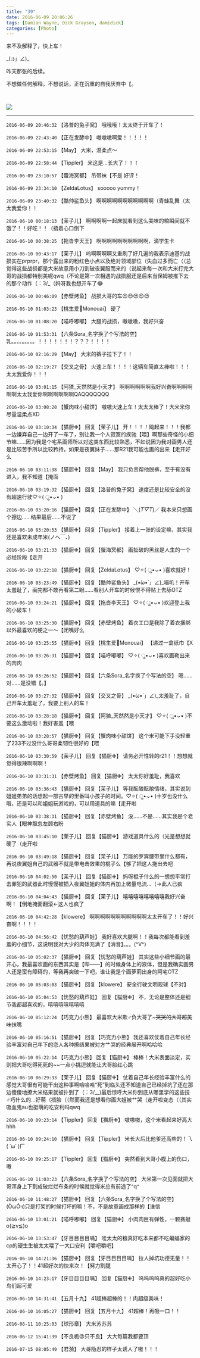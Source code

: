 ```yaml
---
title: "39"
date: 2016-06-09 20:06:26
tags: [Damian Wayne, Dick Grayson, damidick]
categories: [Photo]
---
```


<p>来不及解释了，快上车！</p> 
<p>_(:з」∠)_</p> 
<p>昨天那张的后续。</p> 
<p>不想做任何解释，不想说话，正在沉重的自我厌弃中【。</p> 
<p><br /></p>

![](https://raw.githubusercontent.com/alicewish/meowchain247/master/img_cVZNdzJtQk9JV2MvTk9nUGRsUjRQL3lxaDRleVdxeDEvQVpsNFoyM0RZMHFBS1lvemQ3K1h3PT0.jpg)

---

`2016-06-09 20:46:32` 【洛普的兔子窝】 哦哦哦！太太终于开车了！

`2016-06-09 22:43:40` 【正在发酵中】 嗷嗷嗷啊爱！！！！！

`2016-06-09 22:53:15` 【May】 大米，温柔点～

`2016-06-09 22:58:44` 【Tippler】 米这是…长大了！！！

`2016-06-09 23:10:57` 【蜃海冥都】 吊带袜【不是 好评！

`2016-06-09 23:34:10` 【ZeldaLotus】 sooooo yummy！

`2016-06-09 23:40:32` 【酷帅鲨鱼头】 啊啊啊啊啊啊啊啊啊啊啊（青蛙乱舞（太太我爱你！！

`2016-06-10 00:18:13` 【茉子儿】 啊啊啊啊一起床就看到这么美味的粮瞬间就不饿了！！好吃！！（捂着心口倒下

`2016-06-10 00:38:25` 【拖沓李天王】 啊啊啊啊啊啊啊啊啊啊，滴学生卡

`2016-06-10 00:43:17` 【茉子儿】 呜啊啊啊啊又重刷了好几遍的我表示迪基的战损实在prprpr，那个露出来的粉红色小点以及绝对领域部位（失血过多而亡（（总觉得这些战损都是大米故意用小刀割破夜翼服而来的（说起来每一次和大米打完大哥的战损都特别美呢qwq（不论是第一次相遇的战损服还是后来当保姆被推下去的那个动作（：3/\_（妈呀我也想开车了😂

`2016-06-10 00:46:09` 【赤壁烤鱼】 战损大哥的车😍😍😍😍😍

`2016-06-10 01:03:23` 【桃生爱🍑Monouai】 硬了

`2016-06-10 01:08:20` 【喵呼嘟嘟】 大腿的战损，嗷嗷嗷，我好兴奋

`2016-06-10 01:53:31` 【六条Sora\_名字换了个写法的空】 乳。。。。。。。。。！！！！！！！？？？！！！！

`2016-06-10 02:16:29` 【May】 大米的裤子拉下了！！

`2016-06-10 02:19:27` 【交叉之骨】 火速上车！！！！这辆车简直太棒啦！！！太太我爱你！！！

`2016-06-10 03:01:15` 【阿猹\_天然然是小天才】 啊啊啊啊啊啊我好兴奋啊啊啊啊啊啊太太我爱你啊啊啊啊啊啊QAQQQQQQQ

`2016-06-10 03:08:28` 【蟹肉味小甜饼】 嗷嗷火速上车！太太太棒了！大米米你尽量温柔点XD

`2016-06-10 03:10:34` 【猫厨✙】 回复【茉子儿】 开！！！！飚起来！！！我都一边嫌弃自己一边开了一车了，别让我一个人寂寞的疾驰【喂】啊那些奇怪的小细节嘛……因为我是个宅系画师所以对这类东西比较熟悉，不如说因为我对画男人还是比较苦手所以比较矜持，如果是夜翼妹子……那R21我可能也画的出来【走开好么

`2016-06-10 03:11:38` 【猫厨✙】 回复【May】 我只负责帮他脱裤，至于有没有进入，我不知道【掩面

`2016-06-10 03:19:32` 【猫厨✙】 回复【洛普的兔子窝】 速度还是比较安全的没有超速行驶♡✧( ु•⌄• )

`2016-06-10 03:20:16` 【猫厨✙】 回复【正在发酵中】 ＼(*T▽T*)／ 我本来只想画个擦边……结果最后……不说了

`2016-06-10 03:20:53` 【猫厨✙】 回复【Tippler】 接着上一张的设定嘛，其实我还是喜欢未成年米(ノへ￣、)

`2016-06-10 03:21:33` 【猫厨✙】 回复【蜃海冥都】 画扯破的黑丝是人生的一个必经阶段【走开

`2016-06-10 03:22:18` 【猫厨✙】 回复【ZeldaLotus】 ♡✧( ु•⌄• )喜欢就好！

`2016-06-10 03:23:49` 【猫厨✙】 回复【酷帅鲨鱼头】 \_(•̀ω•́ 」∠)\_喵叽！开车太羞耻了，画完都不敢再看第二眼……看别人开车的时候恨不得贴上去舔OTZ

`2016-06-10 03:24:21` 【猫厨✙】 回复【拖沓李天王】 ♡✧( ु•⌄• )欢迎登上我的小破车！

`2016-06-10 03:25:30` 【猫厨✙】 回复【赤壁烤鱼】 着衣工口是我除了着衣捆绑以外最喜欢的梗之一～【闭嘴好么

`2016-06-10 03:25:55` 【猫厨✙】 回复【桃生爱🍑Monouai】 【递过一盒纸巾【X

`2016-06-10 03:26:31` 【猫厨✙】 回复【喵呼嘟嘟】 ♡✧( ु•⌄• )喜欢画勒出来的肉肉

`2016-06-10 03:26:52` 【猫厨✙】 回复【六条Sora\_名字换了个写法的空】 嗯……对……是没错【。】

`2016-06-10 03:27:32` 【猫厨✙】 回复【交叉之骨】 \_(•̀ω•́ 」∠)\_太羞耻了，自己开车太羞耻了，我要上别人的车！

`2016-06-10 03:28:18` 【猫厨✙】 回复【阿猹\_天然然是小天才】 ♡✧( ु•⌄• )不要这么激动啦！我好害羞【喂

`2016-06-10 03:28:57` 【猫厨✙】 回复【蟹肉味小甜饼】 这个米可能下手没轻重了233不过没什么哥哥柔韧性很好的【喂

`2016-06-10 03:30:59` 【茉子儿】 回复【猫厨✙】 请务必开性转的r21！！想想就觉得很辣啊啊啊！

`2016-06-10 03:31:31` 【赤壁烤鱼】 回复【猫厨✙】 太太你好羞耻，我喜欢

`2016-06-10 03:36:43` 【猫厨✙】 回复【茉子儿】 等我酝酿酝酿情绪，其实说到姐姐弟弟的话想起一部古早的里番叫小孩子的时间。♡✧( ु•⌄• )十岁也没什么哦，还是可以和姐姐玩游戏的，可以用道具的嘛【走开啦

`2016-06-10 03:38:31` 【猫厨✙】 回复【赤壁烤鱼】 没……不是……其实我是个老实人【眼神飘忽左顾右盼

`2016-06-10 03:45:10` 【茉子儿】 回复【猫厨✙】 游戏道具什么的（光是想想就硬了（走开啦

`2016-06-10 03:49:18` 【猫厨✙】 回复【茉子儿】 万能的罗宾腰带里什么都有，再说夜翼姐自己的武器不就是带电击效果的棍子么【够了把这人拖出去吧

`2016-06-10 04:02:50` 【茉子儿】 回复【猫厨✙】 妈呀棍子什么的一想想平常打击罪犯的武器此时慢慢被插入夜翼姐姐的体内再加上微量电流...（→此人已疯

`2016-06-10 04:04:43` 【猫厨✙】 回复【茉子儿】 嘻嘻嘻嘻嘻嘻嘻嘻我好兴奋啊！【倒地掩面翻滚←这人也疯了

`2016-06-10 04:42:28` 【klowere】 啊啊啊啊啊啊啊啊啊啊啊太太开车了！！好兴奋啊！！！！

`2016-06-10 04:56:42` 【忧愁的葫芦娃】 我好喜欢大腿啊！！我每次都能看到羞羞的小细节，这说明我对大少的肉体充满了【消音】。。。(^V^)

`2016-06-10 05:02:37` 【猫厨✙】 回复【忧愁的葫芦娃】 其实这些小细节画的最开心，我最喜欢画的东西其实是【哔——】的时候身体上的液体，但是我确实画男人还是蛮有障碍的，等我再突破一下吧，谁让我是个画萝莉出身的阿宅OTZ

`2016-06-10 05:03:03` 【猫厨✙】 回复【klowere】 安全行驶文明观球【不对】

`2016-06-10 05:04:53` 【忧愁的葫芦娃】 回复【猫厨✙】 不，无论是整体还是细节我都超喜欢的，嘻嘻嘻嘻嘻嘻嘻

`2016-06-10 05:12:24` 【巧克力小熊】 最喜欢大米欺♂负大哥了~~~哭哭的大哥超美味~~抹嘴

`2016-06-10 05:16:51` 【猫厨✙】 回复【巧克力小熊】 我还喜欢仗着自己年长经验丰富对自己年下的恋人各种撩结果被对方艹哭的经典展开啊哈哈哈

`2016-06-10 05:22:14` 【巧克力小熊】 回复【猫厨✙】 棒棒！大米表面淡定，实则把大哥吃得死死的~~一点小挑逗就能让大哥脸红心跳

`2016-06-10 06:29:33` 【茉子儿】 回复【猫厨✙】 仗着自己年长经验丰富什么的感觉大哥很有可能干出这种事啊哈哈哈“死”到临头还不知道自己已经掉坑了还在那边傻傻地撩大米结果就被扑到了（：3/\_\_)最后惊呼大米你到底从哪里学的这些技♂巧什么的...好萌（捂脸（（然而我还是想看你画大姐被艹哭（走开啦变态（（其实吸血鬼au也挺萌的吃安利吗qwq

`2016-06-10 09:23:14` 【Tippler】 回复【猫厨✙】 嗷嗷嗷，这个米看起来好高大hhh

`2016-06-10 09:24:10` 【猫厨✙】 回复【Tippler】 米长大后比他爹还高些的！乁( ˙ω˙ )厂

`2016-06-10 09:25:17` 【Tippler】 回复【猫厨✙】 突然看到大哥小腹上的伤口，嗷

`2016-06-10 11:03:23` 【六条Sora\_名字换了个写法的空】 大米第一次见面就把大哥浑身上下割成破烂烂布条的时候就觉得米总有前途了^q^

`2016-06-10 11:48:27` 【猫厨✙】 回复【六条Sora\_名字换了个写法的空】 (ÒωÓױ)只是打架的时候打坏的嘛！不，不是故意画成那样的【谁信

`2016-06-10 13:01:21` 【喵呼嘟嘟】 回复【猫厨✙】 小肉肉巨有弹性，一颗赛艇o(≧v≦)o

`2016-06-10 13:53:47` 【牙目目目目嗝】 哇太太的粮真好吃本来都不吃蝙蝠家的cp的硬生生被太太喂了一大口安利【嚼吧嚼吧】

`2016-06-10 14:21:36` 【猫厨✙】 回复【牙目目目目嗝】 拉人掉坑功德无量！！太开心了！！41超好次的快来次！【努力割腿

`2016-06-10 14:23:17` 【牙目目目目嗝】 回复【猫厨✙】 呜呜呜呜真的超好吃小鸟们超可爱

`2016-06-10 14:31:41` 【五月十九】 41超棒超棒的！！肉超级美味！

`2016-06-10 16:05:27` 【猫厨✙】 回复【五月十九】 41超棒！再吸一口！！

`2016-06-11 10:25:03` 【球形章】 大米苏苏苏

`2016-06-12 15:41:39` 【不良栀😡只不良】 大大每篇我都要顶

`2016-07-15 08:05:49` 【君漪】 大哥隐忍的样子太诱人了嗷！！！
